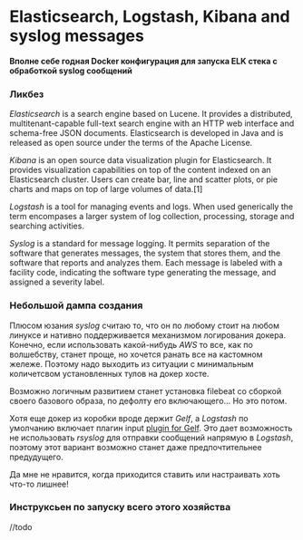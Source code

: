 # Elasticsearch, Logstash, Kibana and syslog messages

**Вполне себе годная Docker конфигурация для запуска ELK стека с обработкой syslog сообщений**

### Ликбез

*Elasticsearch* is a search engine based on Lucene. It provides a distributed, multitenant-capable full-text search engine with an HTTP web interface and schema-free JSON documents. Elasticsearch is developed in Java and is released as open source under the terms of the Apache License. 

*Kibana* is an open source data visualization plugin for Elasticsearch. It provides visualization capabilities on top of the content indexed on an Elasticsearch cluster. Users can create bar, line and scatter plots, or pie charts and maps on top of large volumes of data.[1]

*Logstash* is a tool for managing events and logs. When used generically the term encompases a larger system of log collection, processing, storage and searching activities.

*Syslog* is a standard for message logging. It permits separation of the software that generates messages, the system that stores them, and the software that reports and analyzes them. Each message is labeled with a facility code, indicating the software type generating the message, and assigned a severity label.

### Небольшой дампа создания 

Плюсом юзания *syslog* считаю то, что он по любому стоит на любом линуксе и нативно поддерживается механизмом логирования докера.
Конечно, если использовать какой-нибудь *AWS* то все, как по волшебству, станет проще, но хочется ранать все на кастомном жележе. 
Поэтому надо выходить из ситуации с минимальным количетсвом установленных тулов на докер хосте.

Возможно логичным развитием станет установка filebeat со сборкой своего базового образа, по дефолту его включающего... Но это потом.

Хотя еще докер из коробки вроде держит *Gelf*, а *Logstash* по умолчанию включает плагин input [plugin for Gelf](https://www.elastic.co/guide/en/logstash/current/plugins-inputs-gelf.html).
Это дает возможность не использовать *rsyslog* для отправки сообщений напрямую в *Logstash*, поэтому этот вариант возможно станет даже предпочтительнее предудущего.

Да мне не нравится, когда приходится ставить или настраивать хоть что-то лишнее!

### Инструксьен по запуску всего этого хозяйства

//todo